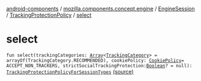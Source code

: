 [android-components](../../../index.md) / [mozilla.components.concept.engine](../../index.md) / [EngineSession](../index.md) / [TrackingProtectionPolicy](index.md) / [select](./select.md)

# select

`fun select(trackingCategories: `[`Array`](https://kotlinlang.org/api/latest/jvm/stdlib/kotlin/-array/index.html)`<`[`TrackingCategory`](-tracking-category/index.md)`> = arrayOf(TrackingCategory.RECOMMENDED), cookiePolicy: `[`CookiePolicy`](-cookie-policy/index.md)` = ACCEPT_NON_TRACKERS, strictSocialTrackingProtection: `[`Boolean`](https://kotlinlang.org/api/latest/jvm/stdlib/kotlin/-boolean/index.html)`? = null): `[`TrackingProtectionPolicyForSessionTypes`](../-tracking-protection-policy-for-session-types/index.md) [(source)](https://github.com/mozilla-mobile/android-components/blob/master/components/concept/engine/src/main/java/mozilla/components/concept/engine/EngineSession.kt#L250)